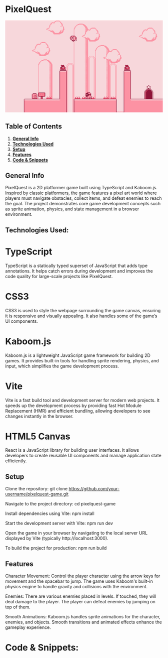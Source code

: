 # PixelQuest
![game preview](preview.png)

## Table of Contents
1. [**General Info**](#general-info)
3. [**Technologies Used**](#Techlogy-used)
4. [**Setup**](#setup)
5. [**Features**](#features) 
6. [**Code & Snippets**](#CodeSnippets)

## General Info
PixelQuest is a 2D platformer game built using TypeScript and Kaboom.js. Inspired by classic platformers, the game features a pixel art world where players must navigate obstacles, collect items, and defeat enemies to reach the goal. The project demonstrates core game development concepts such as sprite animation, physics, and state management in a browser environment.

## Technologies Used:

# TypeScript
TypeScript is a statically typed superset of JavaScript that adds type annotations. It helps catch errors during development and improves the code quality for large-scale projects like PixelQuest.

# CSS3
CSS3 is used to style the webpage surrounding the game canvas, ensuring it is responsive and visually appealing. It also handles some of the game’s UI components.

# Kaboom.js
Kaboom.js is a lightweight JavaScript game framework for building 2D games. It provides built-in tools for handling sprite rendering, physics, and input, which simplifies the game development process.

# Vite
Vite is a fast build tool and development server for modern web projects. It speeds up the development process by providing fast Hot Module Replacement (HMR) and efficient bundling, allowing developers to see changes instantly in the browser.

# HTML5 Canvas
React is a JavaScript library for building user interfaces. It allows developers to create reusable UI components and manage application state efficiently.

## Setup
Clone the repository:
git clone https://github.com/your-username/pixelquest-game.git

Navigate to the project directory:
cd pixelquest-game

Install dependencies using Vite:
npm install

Start the development server with Vite:
npm run dev

Open the game in your browser by navigating to the local server URL displayed by Vite (typically http://localhost:3000).

To build the project for production:
npm run build

## Features

Character Movement:
Control the player character using the arrow keys for movement and the spacebar to jump. The game uses Kaboom's built-in physics engine to handle gravity and collisions with the environment.

Enemies:
There are various enemies placed in levels. If touched, they will deal damage to the player. The player can defeat enemies by jumping on top of them.

Smooth Animations:
Kaboom.js handles sprite animations for the character, enemies, and objects. Smooth transitions and animated effects enhance the gameplay experience.

# Code & Snippets: 


